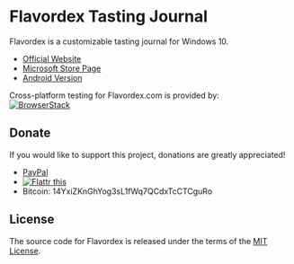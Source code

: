 # Flavordex Tasting Journal

Flavordex is a customizable tasting journal for Windows 10.

   * [Official Website](http://flavordex.com/)
   * [Microsoft Store Page](https://www.microsoft.com/store/apps/9nblggh5rhrx)
   * [Android Version](https://github.com/ultramega/flavordex)

Cross-platform testing for Flavordex.com is provided by:  
[![BrowserStack](http://flavordex.com/img/browserstack-logo-2x.png)](https://www.browserstack.com)

## Donate

If you would like to support this project, donations are greatly appreciated!

- [PayPal](https://www.paypal.com/cgi-bin/webscr?cmd=_s-xclick&hosted_button_id=NKT58XX87QL4G)
- [![Flattr this](https://button.flattr.com/flattr-badge-large.png)](https://flattr.com/submit/auto?fid=jeznxl&url=http%3A%2F%2Fflavordex.com%2F)
- Bitcoin: 14YxiZKnGhYog3sL1fWq7QCdxTcCTCguRo

## License

The source code for Flavordex is released under the terms of the
[MIT License](http://sguidetti.mit-license.org/).
